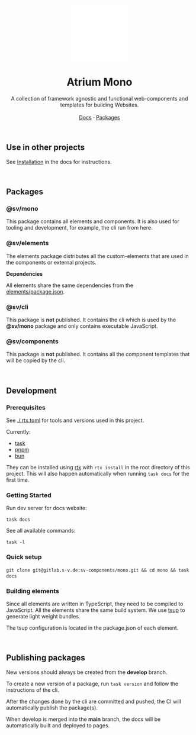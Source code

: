 <p align="center">
  <p align="center">
   <img width="150" height="150" src="docs/src/assets/atrium.png" alt="Logo">
  </p>
	<h1 align="center"><b>Atrium Mono</b></h1>
	<p align="center">
    A collection of framework agnostic and functional web-components and templates for building Websites.
    <br />
    <br />
    <a href="https://sv.pages.s-v.de/sv-frontend-library/mono/">Docs</a> ·
    <a href="https://gitlab.s-v.de/sv/sv-frontend-library/mono/-/packages">Packages</a>
    <br />
  </p>
</p>
<br />

## Use in other projects

See [Installation](https://sv.pages.s-v.de/sv-frontend-library/mono/guides/installation/) in the docs for instructions.

<br />

## Packages

### @sv/mono

This package contains all elements and components. It is also used for tooling and development, for example, the cli run from here.

### @sv/elements

The elements package distributes all the custom-elements that are used in the components or external projects.

**Dependencies**

All elements share the same dependencies from the [elements/package.json](elements/package.json).

### @sv/cli

This package is **not** published. It contains the cli which is used by the **@sv/mono** package and only contains executable JavaScript.

### @sv/components

This package is **not** published. It contains all the component templates that will be copied by the cli.

<br />

## Development

### Prerequisites

See [./.rtx.toml](./.rtx.toml) for tools and versions used in this project.

Currently:

- [task](https://taskfile.dev/)
- [pnpm](https://pnpm.io/)
- [bun](https://bun.sh/)

They can be installed using [rtx](https://github.com/jdxcode/rtx) with `rtx install` in the root directory of this project.
This will also happen automatically when running `task docs` for the first time.

### Getting Started

Run dev server for docs website:

```shell
task docs
```

See all available commands:

```shell
task -l
```

### Quick setup

```
git clone git@gitlab.s-v.de:sv-components/mono.git && cd mono && task docs
```

### Building elements

Since all elements are written in TypeScript, they need to be compiled to JavaScript.
All the elements share the same build system. We use [tsup](https://tsup.egoist.dev/) to generate light weight bundles.

The tsup configuration is located in the package.json of each element.

<br/>

## Publishing packages

New versions should always be created from the **develop** branch.

To create a new version of a package, run `task version` and follow the instructions of the cli.

After the changes done by the cli are committed and pushed, the CI will automatically publish the package(s).

When develop is merged into the **main** branch, the docs will be automatically built and deployed to pages.
